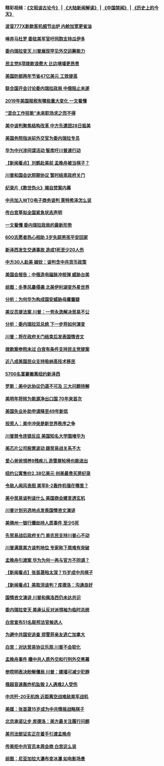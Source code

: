 #### 精彩视频：[《文昭谈古论今》](https://github.com/gfw-breaker/wenzhao/blob/master/README.md?t=01270630) | [《大陆新闻解读》](https://github.com/gfw-breaker/ntdtv-comedy/blob/master/README.md?t=01270630) | [《中国禁闻》](https://github.com/gfw-breaker/ntdtv-news/blob/master/README.md?t=01270630) | [《历史上的今天》](https://github.com/gfw-breaker/today-in-history/blob/master/README.md?t=01270630) 

#### [波音777X新款客机细节出炉 内舱加宽更省油](../pages/nsc412/n11005089.md?t=01270630) 

#### [唾弃马杜罗 委驻美军官吁同胞支持瓜伊多](../pages/nsc412/n11004923.md?t=01270630) 

#### [委内瑞拉变天 川普展现罕见外交运筹能力](../pages/nsc412/n11004848.md?t=01270630) 

#### [民主党8项拨款浪费大 比边境墙更昂贵](../pages/nsc412/n11004806.md?t=01270630) 

#### [美国防部两年节省47亿美元 工效提高](../pages/nsc412/n11004731.md?t=01270630) 

#### [联合国开会讨论委内瑞拉政局 中俄阻止未遂](../pages/nsc412/n11004660.md?t=01270630) 

#### [2019年美国报税有哪些重大变化 一文看懂](../pages/nsc412/n11004533.md?t=01270630) 

#### [“混合工作技能”未来职场求之而不得](../pages/nsc412/n11002310.md?t=01270630) 

#### [美中谈判聚焦结构改革 中方先遣团28日抵美](../pages/nsc412/n11003280.md?t=01270630) 

#### [美国务院指派前外交官为委内瑞拉专员](../pages/nsc412/n11002915.md?t=01270630) 

#### [华为中兴涉间谍活动 智库吁川普速行动](../pages/nsc412/n11002224.md?t=01270630) 

#### [【新闻看点】刘鹤赴美前 孟晚舟被当棋子？](../pages/nsc412/n11002303.md?t=01270630) 

#### [川普和国会达短期协议 暂时结束政府关门](../pages/nsc412/n11002604.md?t=01270630) 

#### [纪录片《欺世伪火》揭自焚案内幕](../pages/nsc412/n11002664.md?t=01270630) 

#### [中共加入WTO电子商务谈判 莱特希泽怎么说](../pages/nsc412/n11002384.md?t=01270630) 

#### [传白宫草拟全国紧急状态声明](../pages/nsc412/n11002553.md?t=01270630) 

#### [一文看懂 委内瑞拉政局的最新形势](../pages/nsc412/n11002529.md?t=01270630) 

#### [600志愿者热心相助 3岁失踪男孩平安回家](../pages/nsc412/n11001829.md?t=01270630) 

#### [新泽西发生交通事故 造成1死至少20人伤](../pages/nsc412/n11001578.md?t=01270630) 

#### [中方30人赴美 姆钦：谈判含中共货币政策](../pages/nsc412/n11000480.md?t=01270630) 

#### [美国会报告：中俄造电磁脉冲核弹 威胁台美](../pages/nsc412/n11001011.md?t=01270630) 

#### [组图：冬季风暴侵袭 北美伊利湖变外星世界](../pages/nsc412/n11000660.md?t=01270630) 

#### [分析：为何华为构成国安威胁毋庸置疑](../pages/nsc412/n10999862.md?t=01270630) 

#### [美议员提法案 川普：一劳永逸解决贸易不公](../pages/nsc412/n11000269.md?t=01270630) 

#### [分析：委内瑞拉双总统 下一步将如何演变](../pages/nsc412/n10999629.md?t=01270630) 

#### [川普：将在政府关门结束后发表国情咨文](../pages/nsc412/n11000030.md?t=01270630) 

#### [拨款案参院未过 白宫有条件支持民主党提案](../pages/nsc412/n10999946.md?t=01270630) 

#### [近八成美国民众支持吸纳高技术移民](../pages/nsc412/n10999709.md?t=01270630) 

#### [5700名富豪搬离纽约新泽西](../pages/nsc412/n10999915.md?t=01270630) 

#### [罗斯：美中达协议仍遥不可及 三大问题待解](../pages/nsc412/n10999637.md?t=01270630) 

#### [美明年将转为能源净出口国 70年来首次](../pages/nsc412/n10999710.md?t=01270630) 

#### [美国失业补助申请降至49年新低](../pages/nsc412/n10999698.md?t=01270630) 

#### [投资人：美中冲突是新世界秩序之争](../pages/nsc412/n10999607.md?t=01270630) 

#### [川普禁令连锁反应 美国知名大学围堵华为](../pages/nsc412/n10999500.md?t=01270630) 

#### [美芯片公司股票波动 跟贸易战关系不大](../pages/nsc412/n10999476.md?t=01270630) 

#### [爱心爸爸领养9残疾儿 造雪屋轮椅也能进出](../pages/nsc412/n10999179.md?t=01270630) 

#### [纽约公寓售价2.38亿美元 创美最贵买房纪录](../pages/nsc412/n10998973.md?t=01270630) 

#### [令敌人闻风丧胆 美军B-2轰炸机强在哪里？](../pages/nsc412/n10998237.md?t=01270630) 

#### [美中贸易谈判谈什么 美国商会建言透玄机](../pages/nsc412/n10997587.md?t=01270630) 

#### [川普计划另选地点发表国情咨文演讲](../pages/nsc412/n10997316.md?t=01270630) 

#### [美佛州一银行爆劫持人质事件 至少5死](../pages/nsc412/n10997282.md?t=01270630) 

#### [先贸易战后政府关门 美农民支持川普心不动](../pages/nsc412/n10997328.md?t=01270630) 

#### [川普满意美方谈判地位 专家称下周难有突破](../pages/nsc412/n10997361.md?t=01270630) 

#### [孟晚舟引渡案 华为为何一再与官方不同调？](../pages/nsc412/n10996914.md?t=01270630) 

#### [【新闻看点】张首晟陷太深？15岁成中共棋子](../pages/nsc412/n10997054.md?t=01270630) 

#### [【新闻看点】美取消谈判？库德洛：沟通良好](../pages/nsc412/n10997053.md?t=01270630) 

#### [国情咨文演讲 川普和佩洛西仍未达共识](../pages/nsc412/n10997243.md?t=01270630) 

#### [委内瑞拉变天 美承认反对派领袖为临时总统](../pages/nsc412/n10997224.md?t=01270630) 

#### [白宫宣布51名联邦法官候选人](../pages/nsc412/n10997228.md?t=01270630) 

#### [为避中共国安追查 郑雪菲亲友逃亡加拿大](../pages/nsc412/n10997240.md?t=01270630) 

#### [白宫：对达贸易协议乐观 川普不会软化](../pages/nsc412/n10997065.md?t=01270630) 

#### [孟晚舟事件 曝中共人质外交和行刑外交黑幕](../pages/nsc412/n10996956.md?t=01270630) 

#### [参院明表决盼解僵局 川普：建墙可减少犯罪](../pages/nsc412/n10996879.md?t=01270630) 

#### [俄超音速轰炸机坠毁 2人遇难2人受伤](../pages/nsc412/n10996464.md?t=01270630) 

#### [中共歼-20无机炮 近距离空战难敌美军战机](../pages/nsc412/n10996027.md?t=01270630) 

#### [美媒：张首晟15岁成为中共情报战略棋子](../pages/nsc412/n10995635.md?t=01270630) 

#### [北京承诺让步 库德洛：美方最关注履行问题](../pages/nsc412/n10995077.md?t=01270630) 

#### [美司法部证实正在着手引渡孟晚舟](../pages/nsc412/n10994658.md?t=01270630) 

#### [传美拒中共官员本周会商 白宫这么说](../pages/nsc412/n10994793.md?t=01270630) 

#### [组图：尼亚加拉大瀑布变冰瀑 如电影场景](../pages/nsc412/n10994753.md?t=01270630) 

